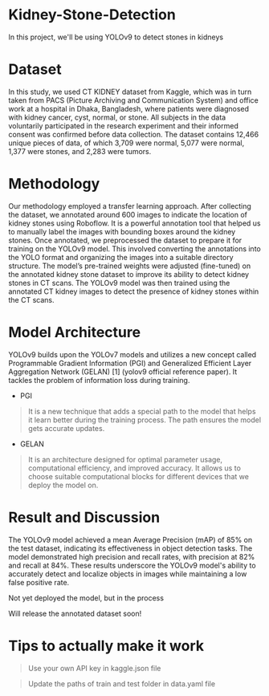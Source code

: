 # Kidney-Stone-Detection
In this project, we'll be using YOLOv9 to detect stones in kidneys

# Dataset
In this study, we used CT KIDNEY dataset from Kaggle, which was in turn taken from PACS (Picture Archiving and Communication System) and office work at a hospital in Dhaka, Bangladesh, where patients were diagnosed with kidney cancer, cyst, normal, or stone. All subjects in the data voluntarily participated in the research experiment and their informed consent was confirmed before data collection. The dataset contains 12,466 unique pieces of data, of which 3,709 were normal, 5,077 were normal, 1,377 were stones, and 2,283 were tumors.

# Methodology
Our methodology employed a transfer learning approach. After collecting the dataset, we annotated around 600 images to indicate the location of kidney stones using Roboflow. It is a powerful annotation tool that helped us to manually label the images with bounding boxes around the kidney stones. Once annotated, we preprocessed the dataset to prepare it for training on the YOLOv9 model. This involved converting the annotations into the YOLO format and organizing the images into a suitable directory structure. The model’s pre-trained weights were adjusted (fine-tuned) on the annotated kidney stone dataset to improve its ability to detect kidney stones in CT scans. The YOLOv9 model was then trained using the annotated CT kidney images to detect the presence of kidney stones within the CT scans.

# Model Architecture
YOLOv9 builds upon the YOLOv7 models and utilizes a new concept called Programmable Gradient Information (PGI) and Generalized Efficient Layer Aggregation Network (GELAN) [1] (yolov9 official reference paper). It tackles the problem of information loss during training.
- PGI
> It is a new technique that adds a special path to the model that helps it learn better during the training process.
>The path ensures the model gets accurate updates.
- GELAN
> It is an architecture designed for optimal parameter usage, computational efficiency, and improved accuracy.
> It allows us to choose suitable computational blocks for different devices that we deploy the model on.

# Result and Discussion
The YOLOv9 model achieved a mean Average Precision (mAP) of 85% on the test dataset, indicating its effectiveness in object detection tasks. The model demonstrated high precision and recall rates, with precision at 82% and recall at 84%. These results underscore the YOLOv9 model's ability to accurately detect and localize objects in images while maintaining a low false positive rate.

Not yet deployed the model, but in the process

Will release the annotated dataset soon!

# Tips to actually make it work
> Use your own API key in kaggle.json file

> Update the paths of train and test folder in data.yaml file
